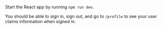 Start the React app by running `npm run dev`.

You should be able to sign in, sign out, and go to `/profile` to see your user claims information when signed in.
